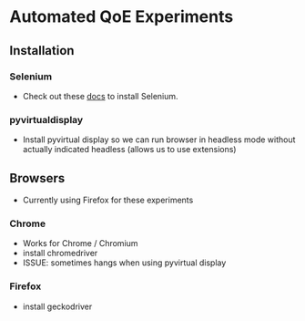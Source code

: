 # Automated QoE Experiments

## Installation
### Selenium
  - Check out these [docs](https://selenium-python.readthedocs.io/installation.html) to install Selenium.
### pyvirtualdisplay
  - Install pyvirtual display so we can run browser in headless mode without actually indicated headless (allows us to use extensions)
## Browsers
- Currently using Firefox for these experiments
### Chrome
- Works for Chrome / Chromium
- install chromedriver
- ISSUE: sometimes hangs when using pyvirtual display
### Firefox
 - install geckodriver
